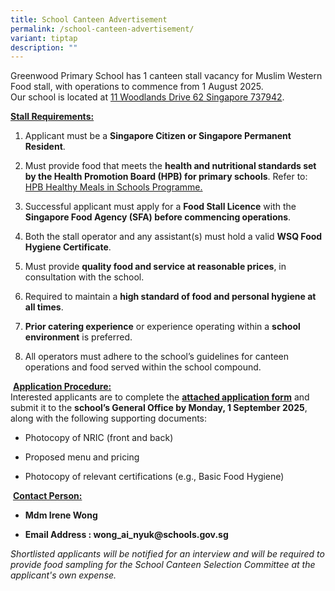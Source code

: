 ```yaml
---
title: School Canteen Advertisement
permalink: /school-canteen-advertisement/
variant: tiptap
description: ""
---
```

<p>Greenwood Primary School has 1 canteen stall vacancy for Muslim Western
Food stall, with operations to commence from 1 August 2025.
<br>Our school is located at <a href="https://www.onemap.gov.sg/?lat=1.4398996&amp;lng=103.8047256" rel="noopener nofollow" target="_blank">11 Woodlands Drive 62 Singapore 737942</a>.&nbsp;</p>
<p><strong><u>Stall Requirements:</u></strong>
</p>
<ol data-tight="true" class="tight">
<li>
<p>Applicant must be a <strong>Singapore Citizen or Singapore Permanent Resident</strong>.</p>
</li>
<li>
<p>Must provide food that meets the <strong>health and nutritional standards set by the Health Promotion Board (HPB)<em> </em>for primary schools</strong>.
Refer to: <a href="https://www.hpb.gov.sg/schools/school-programmes/healthy-meals-in-schools-programme" rel="noopener noreferrer nofollow" target="_new">HPB Healthy Meals in Schools Programme.</a>
</p>
</li>
<li>
<p>Successful applicant must apply for a <strong>Food Stall Licence</strong> with
the <strong>Singapore Food Agency (SFA) before commencing operations</strong>.</p>
</li>
<li>
<p>Both the stall operator and any assistant(s) must hold a valid <strong>WSQ Food Hygiene Certificate</strong>.</p>
</li>
<li>
<p>Must provide <strong>quality food and service at reasonable prices</strong>,
in consultation with the school.</p>
</li>
<li>
<p>Required to maintain a <strong>high standard of food and personal hygiene at all times</strong>.</p>
</li>
<li>
<p><strong>Prior catering experience</strong> or experience operating within
a <strong>school environment</strong> is preferred.</p>
</li>
<li>
<p>All operators must adhere to the school’s guidelines for canteen operations
and food served within the school compound.</p>
</li>
</ol>
<p>&nbsp;<strong><u>Application Procedure:</u></strong>
<br>Interested applicants are to complete the <strong><a href="/files/School Bus Advertisement/Application_for_Canteen_Stall_FormBF7.pdf" rel="noopener noreferrer nofollow" target="_blank">attached application form</a></strong> and
submit it to the <strong>school’s General Office by Monday, 1 September 2025</strong>,
along with the following supporting documents:</p>
<ul data-tight="true" class="tight">
<li>
<p>Photocopy of NRIC (front and back)</p>
</li>
<li>
<p>Proposed menu and pricing</p>
</li>
<li>
<p>Photocopy of relevant certifications (e.g., Basic Food Hygiene)</p>
</li>
</ul>
<p>&nbsp;<strong><u>Contact Person:</u></strong>
</p>
<ul data-tight="true" class="tight">
<li>
<p><strong>Mdm Irene Wong</strong>
</p>
</li>
<li>
<p><strong>Email Address : <a rel="noopener noreferrer nofollow" target="_blank">wong_ai_nyuk@schools.gov.sg</a></strong>
</p>
</li>
</ul>
<p><em>Shortlisted applicants will be notified for an interview and will be required to provide food sampling for the School Canteen Selection Committee at the applicant's own expense.</em>
</p>